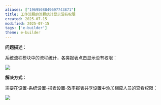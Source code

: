 ```yaml
---
aliases: ["1969508849697743871"]
title: 工作流程的流程统计显示没有权限
created: 2025-07-15
modified: 2025-07-15
tags: ['e-builder']
theme: e-builder
---
```


**问题描述：**

系统流程模块中的流程统计，各类报表点击显示没有权限：

![](0fafae875f9d9eb03ca59587f3f5f851.jpg)

**解决方式：**

需要在设置-系统设置-报表设置-效率报表共享设置中添加相应人员的查看权限：

![](0b36f82a1366e6ed0473e81b5fa57d5c.jpg)